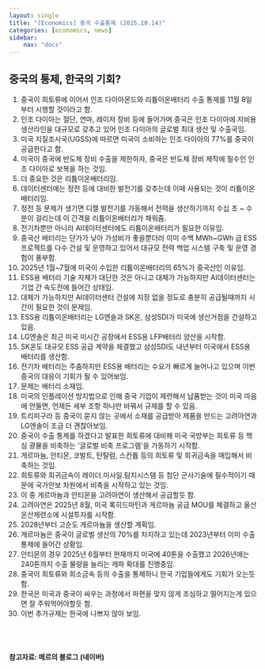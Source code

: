 ```yaml
---
layout: single
title: "[Economics] 중국 수출통제 (2025.10.14)"
categories: [economics, news]
sidebar:
    nav: "docs"
---
```


## 중국의 통제, 한국의 기회?
1. 중국이 희토류에 이어서 인조 다이아몬드와 리튬이온배터리 수출 통제를 11월 8일부터 시행할 것이라고 함.
1. 인조 다이아는 절단, 연마, 레이저 장비 등에 들어가며 중국은 인조 다이아에 저비용 생산라인을 대규모로 갖추고 있어 인조 다이아의 글로벌 최대 생산 및 수출국임.
1. 미국 지질조사국(UGSS)에 따르면 미국이 소비하는 인조 다이아의 77%를 중국이 공급한다고 함.
1. 미국이 중국에 반도체 장비 수출을 제한하자, 중국은 반도체 장비 제작에 필수인 인조 다이아로 보복을 하는 것임.
1. 더 중요한 것은 리튬이온배터리임.
1. 데이터센터에는 정전 등에 대비한 발전기를 갖추는데 이때 사용되는 것이 리튬이온배터리임.
1. 정전 등 문제가 생기면 디젤 발전기를 가동해서 전력을 생산하기까지 수십 초 ~ 수 분이 걸리는데 이 간격을 리튬이온배터리가 채워줌.
1. 전기차뿐만 아니라 AI데이터센터에도 리튬이온배터리가 필요한 이유임.
1. 중국산 배터리는 단가가 낮아 가성비가 좋을뿐더러 이미 수백 MWh~GWh 급 ESS 프로젝트를 다수 건설 및 운영하고 있어서 대규모 전력 백업 시스템 구축 및 운영 경험이 풍부함.
1. 2025년 1월~7월에 미국이 수입한 리튬이온배터리의 65%가 중국산인 이유임.
1. ESS용 배터리 기술 자체가 대단한 것은 아니고 대체가 가능하지만 AI데이터센터는 기업 간 속도전에 들어간 상태임.
1. 대체가 가능하지만 AI데이터센터 건설에 지장 없을 정도로 충분히 공급될때까지 시간이 필요한 것이 문제임.
1. ESS용 리튬이온배터리는 LG엔솔과 SK온, 삼성SDI가 미국에 생산거점을 건설하고 있음.
1. LG엔솔은 최근 미국 미시간 공장에서 ESS용 LFP배터리 양산을 시작함.
1. SK온도 대규모 ESS 공급 계약을 체결했고 삼성SDI도 내년부터 미국에서 ESS용 배터리를 생산함.
1. 전기차 배터리는 주춤하지만 ESS용 배터리는 수요가 빠르게 늘어나고 있으며 이번 중국의 대응이 기회가 될 수 있어보임.
1. 문제는 배터리 소재임.
1. 미국의 인플레이션 방지법으로 인해 중국 기업이 제련해서 납품받는 것이 미국 마음에 안들면, 언제든 세부 조항 하나만 바꿔서 규제를 할 수 있음.
1. 트리피구라 등 중국이 묻지 않는 곳에서 소재를 공급받아 제품을 만드는 고려아연과 LG엔솔이 조금 더 괜찮아보임.
1. 중국이 수출 통제를 하겠다고 발표한 희토류에 대비해 미국 국방부는 희토류 등 핵심 광물을 비축하는 '글로벌 비축 프로그램'을 가동하기 시작함.
1. 게르마늄, 안티몬, 코발트, 탄탈럼, 스칸튬 등의 희토류 및 희귀금속을 매입해서 비축하는 것임.
1. 희토류와 희귀금속이 레이더.미사일.탐지시스템 등 첨단 군사기술에 필수적이기 때문에 국가안보 차원에서 비축을 시작하고 있는 것임.
1. 이 중 게르마늄과 안티몬을 고려아연이 생산해서 공급할듯 함.
1. 고려아연은 2025년 8월, 미국 록히드마틴과 게르마늄 공급 MOU를 체결하고 울산 온산제련소에 시설투자를 시작함.
1. 2028년부터 고순도 게르마늄을 생산할 계획임.
1. 게르마늄은 중국이 글로벌 생산의 70%를 차지하고 있는데 2023년부터 이미 수출 통제에 들어간 상황임.
1. 안티몬의 경우 2025년 6월부터 현재까지 미국에 40톤을 수출했고 2026년에는 240톤까지 수출 물량을 늘리는 캐파 확대를 진행중임.
1. 중국이 희토류와 희소금속 등의 수출을 통제하니 한국 기업들에게도 기회가 오는듯 함.
1. 한국은 미국과 중국이 싸우는 과정에서 파편을 맞지 않게 조심하고 떨어지는게 있으면 잘 주워먹어야할듯 함.
1. 이번 추가규제는 한국에 나쁘지 않아 보임.



<br/>
<br/>

#### 참고자료: 메르의 블로그 (네이버)
